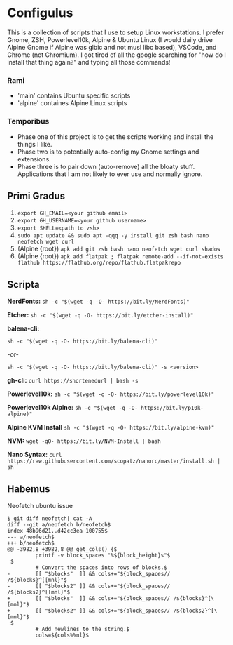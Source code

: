 # Configulus

This is a collection of scripts that I use to setup Linux workstations. I prefer Gnome, ZSH, Powerlevel10k, Alpine & Ubuntu Linux (I would daily drive Alpine Gnome if Alpine was glbic and not musl libc based), VSCode, and Chrome (not Chromium). I got tired of all the google searching for "how do I install that thing again?" and typing all those commands! 

### Rami
* 'main' contains Ubuntu specific scripts
* 'alpine' containes Alpine Linux scripts

### Temporibus
* Phase one of this project is to get the scripts working and install the things I like. 
* Phase two is to potentially auto-config my Gnome settings and extensions. 
* Phase three is to pair down (auto-remove) all the bloaty stuff. Applications that I am not likely to ever use and normally ignore.    

## Primi Gradus

  1. `export GH_EMAIL=<your github email>`
  2. `export GH_USERNAME=<your github username>`
  3. `export SHELL=<path to zsh>`
  4. `sudo apt update && sudo apt -qqq -y install git zsh bash nano neofetch wget curl`
  5. (Alpine {root}) `apk add git zsh bash nano neofetch wget curl shadow`
  6. (Alpine {root}) `apk add flatpak ; flatpak remote-add --if-not-exists flathub https://flathub.org/repo/flathub.flatpakrepo`

## Scripta

**NerdFonts:** `sh -c "$(wget -q -O- https://bit.ly/NerdFonts)"` 

**Etcher:** `sh -c "$(wget -q -O- https://bit.ly/etcher-install)"`

**balena-cli:** 

`sh -c "$(wget -q -O- https://bit.ly/balena-cli)"` 

-or- 

`sh -c "$(wget -q -O- https://bit.ly/balena-cli)" -s <version>`

**gh-cli:** `curl https://shortenedurl | bash -s`

**Powerlevel10k:** `sh -c "$(wget -q -O- https://bit.ly/powerlevel10k)"`

**Powerlevel10k Alpine:** `sh -c "$(wget -q -O- https://bit.ly/p10k-alpine)"`

**Alpine KVM Install** `sh -c "$(wget -q -O- https://bit.ly/alpine-kvm)"`

**NVM:** `wget -qO- https://bit.ly/NVM-Install | bash`

**Nano Syntax:** `curl https://raw.githubusercontent.com/scopatz/nanorc/master/install.sh | sh`

## Habemus

Neofetch ubuntu issue
```
$ git diff neofetch| cat -A
diff --git a/neofetch b/neofetch$
index 48b96d21..d42cc3ea 100755$
--- a/neofetch$
+++ b/neofetch$
@@ -3982,8 +3982,8 @@ get_cols() {$
         printf -v block_spaces "%${block_height}s"$
 $
         # Convert the spaces into rows of blocks.$
-        [[ "$blocks"  ]] && cols+="${block_spaces// /${blocks}^[[mnl}"$
-        [[ "$blocks2" ]] && cols+="${block_spaces// /${blocks2}^[[mnl}"$
+        [[ "$blocks"  ]] && cols+="${block_spaces// /${blocks}^[\[mnl}"$
+        [[ "$blocks2" ]] && cols+="${block_spaces// /${blocks2}^[\[mnl}"$
 $
         # Add newlines to the string.$
         cols=${cols%%nl}$
 ```
